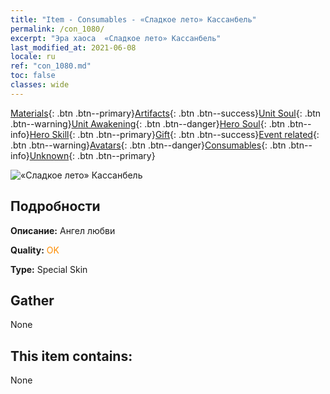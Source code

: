 ```yaml
---
title: "Item - Consumables - «Сладкое лето» Кассанбель"
permalink: /con_1080/
excerpt: "Эра хаоса  «Сладкое лето» Кассанбель"
last_modified_at: 2021-06-08
locale: ru
ref: "con_1080.md"
toc: false
classes: wide
---
```

 [Materials](/ItemsRU/){: .btn .btn--primary}[Artifacts](/ItemsRU/Artifacts/){: .btn .btn--success}[Unit Soul](/ItemsRU/UnitSoul/){: .btn .btn--warning}[Unit Awakening](/ItemsRU/UnitAwakening/){: .btn .btn--danger}[Hero Soul](/ItemsRU/HeroSoul/){: .btn .btn--info}[Hero Skill](/ItemsRU/HeroSkill/){: .btn .btn--primary}[Gift](/ItemsRU/Gift/){: .btn .btn--success}[Event related](/ItemsRU/Events/){: .btn .btn--warning}[Avatars](/ItemsRU/Avatars/){: .btn .btn--danger}[Consumables](/ItemsRU/Consumables/){: .btn .btn--info}[Unknown](/ItemsRU/Unknown/){: .btn .btn--primary}

 ![«Сладкое лето» Кассанбель](/images/h/h_Cassanbel5.jpg)

## Подробности
 **Описание:** Ангел любви

 **Quality:** <span style="color: #FF8C00">OK</span>

 **Type:** Special Skin

## Gather

  None

## This item contains:

  None


